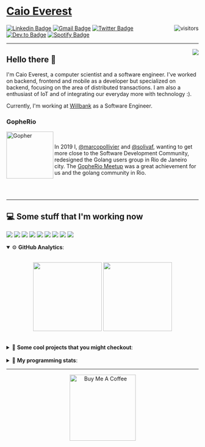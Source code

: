 # [Caio Everest](https://caioeverest.dev)

<img align="right" src="https://visitor-badge.glitch.me/badge?page_id=caioeverest.caioeverest" alt="visitors">

[![Linkedin Badge](https://img.shields.io/badge/-LinkedIn-blue?style=flat-square&logo=Linkedin&logoColor=white&link=https://www.linkedin.com/in/caioeverest/)](https://www.linkedin.com/in/caioeverest/)
[![Gmail Badge](https://img.shields.io/badge/-Gmail-c14438?style=flat-square&logo=Gmail&logoColor=white&link=mailto:mollivier.dev@gmail.com)](mailto:caioeverest.b@gmail.com/)
[![Twitter Badge](https://img.shields.io/badge/-Twitter-1DA1F2?style=flat-square&logo=Twitter&logoColor=white&link=https://twitter.com/caioeverest)](https://twitter.com/caioeverest)
[![Dev.to Badge](https://img.shields.io/badge/-Dev.to-363D44?style=flat-square&logo=Dev.to&logoColor=white&link=https://dev.to/caioeverest)](https://dev.to/caioeverest)
[![Spotify Badge](https://img.shields.io/badge/-Spotify-1ED760?style=flat-square&amp;labelColor=fff&amp;logo=Spotify&link=https://open.spotify.com/user/caio.everest)](https://open.spotify.com/user/caio.everest)

---
<img align="right" src="https://media3.giphy.com/media/Nx0rz3jtxtEre/200.gif"/>

## Hello there 🖖

<p>
    I'm Caio Everest, a computer scientist and a software engineer. I've worked on backend, frontend and mobile as a developer
    but specialized on backend, focusing on the area of distributed transactions. I am also a enthusiast of IoT and of integrating
    our everyday more with technology :).
</p>
<p>
    Currently, I'm working at <a href="https://willbank.com.br">Willbank</a> as a Software Engineer.
</p>

### GopheRio

<img align="left" src="https://i.imgur.com/zmxMolD.png" alt="Gopher" width="123em">

<br>
<p>
    In 2019 I, <a href="https://github.com/marcopollivier">@marcopollivier</a> and <a href="https://github.com/solivaf">
    @solivaf</a>, wanting to get more close to the Software Development
    Community, redesigned the Golang users group in Rio de Janeiro city. The <a href="https://www.meetup.com/GopheRio">
    GopheRio Meetup</a> was a great achievement for us and the golang community in Rio.
</p>
<br><br>

---

## 💻 Some stuff that I'm working now

<a href=""><img src="https://img.shields.io/badge/-Go-00ADD8?style=flat-square&logo=go&logoColor=white"></a>
<a href=""><img src="https://img.shields.io/badge/-Rust-4f4f4f?style=flat-square&logo=rust&logoColor=white"></a>
<a href=""><img src="https://img.shields.io/badge/-Python-F7C400?style=flat-square&logo=python&logoColor=white"></a>
<a href=""><img src="https://img.shields.io/badge/-Ruby-980D02?style=flat-square&logo=ruby&logoColor=white"></a>
<a href=""><img src="http://img.shields.io/badge/-Java-007396?style=flat-square&logo=java&logoColor=white"></a>
<a href=""><img src="http://img.shields.io/badge/-Kotlin-7B6BDA?style=flat-square&logo=kotlin&logoColor=white"></a>
<a href=""><img src="http://img.shields.io/badge/-JavaScript-F7DF1E?style=flat-square&logo=JavaScript&logoColor=white"></a>
<a href=""><img src="http://img.shields.io/badge/-Terraform-623CE4?style=flat-square&logo=Terraform&logoColor=white"></a>
<a href=""><img src="http://img.shields.io/badge/-Ansible-171615?style=flat-square&logo=Ansible&logoColor=white"></a>

<details open>
    <summary>⚙ <b>GitHub Analytics</b>: </summary>
    <br>
    <p align="center">
        <img height="180em" src="https://github-readme-stats-eight-theta.vercel.app/api?username=caioeverest&show_icons=true&theme=tokyonight&include_all_commits=true&count_private=true"/>
        <img height="180em" src="https://github-readme-stats-eight-theta.vercel.app/api/top-langs/?username=caioeverest&layout=compact&langs_count=8&theme=tokyonight&include_all_commits=true&count_private=true"/>
    </p>
</details>

<br>

<details>
    <summary>🔨 <b>Some cool projects that you might checkout</b>: </summary>
    <div style="margin-left:3em">
        <li>🌠 <a href="https://github.com/caioeverest/supernova">Supernova</a> - Script that builds a development environment on linux machines</li>
        <li>⚙ <a href="https://github.com/caioeverest/gocfg">Gocfg</a> - A golang library that loads config structs from files with environment interpolation</li>
    </div>
</details>

<br>


<details>
 <summary>🤖 <b>My programming stats</b>: </summary>
<br>
<!--START_SECTION:waka-->
![Code Time](http://img.shields.io/badge/Code%20Time-2%2C521%20hrs%2047%20mins-blue)

**🐱 My GitHub Data** 

> 📦 80.3 kB Used in GitHub's Storage 
 > 
> 🚫 Not Opted to Hire
 > 
> 📜 42 Public Repositories 
 > 
> 🔑 6 Private Repositories 
 > 
**I'm a Night 🦉** 

```text
🌞 Morning                72 commits          ███░░░░░░░░░░░░░░░░░░░░░░   10.96 % 
🌆 Daytime                108 commits         ████░░░░░░░░░░░░░░░░░░░░░   16.44 % 
🌃 Evening                186 commits         ███████░░░░░░░░░░░░░░░░░░   28.31 % 
🌙 Night                  291 commits         ███████████░░░░░░░░░░░░░░   44.29 % 
```
📅 **I'm Most Productive on Sunday** 

```text
Monday                   80 commits          ███░░░░░░░░░░░░░░░░░░░░░░   12.18 % 
Tuesday                  76 commits          ███░░░░░░░░░░░░░░░░░░░░░░   11.57 % 
Wednesday                59 commits          ██░░░░░░░░░░░░░░░░░░░░░░░   08.98 % 
Thursday                 33 commits          █░░░░░░░░░░░░░░░░░░░░░░░░   05.02 % 
Friday                   107 commits         ████░░░░░░░░░░░░░░░░░░░░░   16.29 % 
Saturday                 141 commits         █████░░░░░░░░░░░░░░░░░░░░   21.46 % 
Sunday                   161 commits         ██████░░░░░░░░░░░░░░░░░░░   24.51 % 
```


📊 **This Week I Spent My Time On** 

```text
💬 Programming Languages: 
TypeScript               8 hrs 9 mins        ████████████████████░░░░░   78.54 % 
Java                     1 hr 29 mins        ████░░░░░░░░░░░░░░░░░░░░░   14.33 % 
Other                    9 mins              ░░░░░░░░░░░░░░░░░░░░░░░░░   01.57 % 
YAML                     7 mins              ░░░░░░░░░░░░░░░░░░░░░░░░░   01.23 % 
XML                      6 mins              ░░░░░░░░░░░░░░░░░░░░░░░░░   01.08 % 

🔥 Editors: 
Neovim                   10 hrs 9 mins       ████████████████████████░   97.79 % 
VS Code                  13 mins             █░░░░░░░░░░░░░░░░░░░░░░░░   02.21 % 

💻 Operating System: 
Mac                      10 hrs 20 mins      █████████████████████████   99.59 % 
WSL                      2 mins              ░░░░░░░░░░░░░░░░░░░░░░░░░   00.41 % 
```

**I Mostly Code in Go** 

```text
Go                       12 repos            ███████░░░░░░░░░░░░░░░░░░   29.27 % 
Python                   2 repos             █░░░░░░░░░░░░░░░░░░░░░░░░   04.88 % 
Lua                      1 repo              █░░░░░░░░░░░░░░░░░░░░░░░░   02.44 % 
TypeScript               1 repo              █░░░░░░░░░░░░░░░░░░░░░░░░   02.44 % 
Makefile                 1 repo              █░░░░░░░░░░░░░░░░░░░░░░░░   02.44 % 
```




 Last Updated on 20/04/2024 01:19:21 UTC
<!--END_SECTION:waka-->
</details>

---

<p align="center">
    <a href="https://www.buymeacoffee.com/caioeverest" target="_blank">
        <img src="https://az743702.vo.msecnd.net/cdn/kofi3.png?v=a" alt="Buy Me A Coffee" width="173em">
    </a>
</p>
